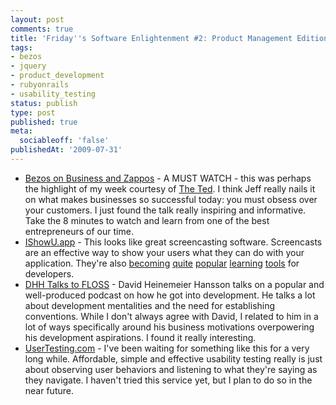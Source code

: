 ```yaml
---
layout: post
comments: true
title: 'Friday''s Software Enlightenment #2: Product Management Edition'
tags:
- bezos
- jquery
- product_development
- rubyonrails
- usability_testing
status: publish
type: post
published: true
meta:
  sociableoff: 'false'
publishedAt: '2009-07-31'
---
```


* [Bezos on Business and Zappos](https://www.youtube.com/watch?v=-hxX_Q5CnaA) - A MUST WATCH - this was perhaps the highlight of my week courtesy of [The Ted](https://twitter.com/tedbowman). I think Jeff really nails it on what makes businesses so successful today: you must obsess over your customers. I just found the talk really inspiring and informative. Take the 8 minutes to watch and learn from one of the best entrepreneurs of our time.
* [IShowU.app](https://store.shinywhitebox.com/home/home.html) - This looks like great screencasting software. Screencasts are an effective way to show your users what they can do with your application. They're also [becoming](https://www.envycasts.com) [quite](https://www.peepcode.com) [popular](https://www.railscasts.com) [learning](https://www.pragprog.com/screencasts) [tools](https://gitcasts.com/) for developers.
* [DHH Talks to FLOSS](https://www.twit.tv/floss79) - David Heinemeier Hansson talks on a popular and well-produced podcast on how he got into development. He talks a lot about development mentalities and the need for establishing conventions. While I don't always agree with David, I related to him in a lot of ways specifically around his business motivations overpowering his development aspirations. I found it really interesting.
* [UserTesting.com](https://www.usertesting.com) - I've been waiting for something like this for a very long while. Affordable, simple and effective usability testing really is just about observing user behaviors and listening to what they're saying as they navigate. I haven't tried this service yet, but I plan to do so in the near future.
